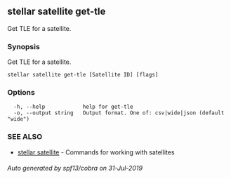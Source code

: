 ## stellar satellite get-tle

Get TLE for a satellite.

### Synopsis

Get TLE for a satellite.

```
stellar satellite get-tle [Satellite ID] [flags]
```

### Options

```
  -h, --help            help for get-tle
  -o, --output string   Output format. One of: csv|wide|json (default "wide")
```

### SEE ALSO

* [stellar satellite](stellar_satellite.md)	 - Commands for working with satellites

###### Auto generated by spf13/cobra on 31-Jul-2019
